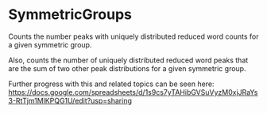 # SymmetricGroups
Counts the number peaks with uniquely distributed reduced word counts for a given symmetric group.

Also, counts the number of uniquely distributed reduced word peaks that are the sum of two other peak distributions for a given symmetric group.

Further progress with this and related topics can be seen here:
https://docs.google.com/spreadsheets/d/1s9cs7yTAHibGVSuVyzM0xjJRaYs3-RtTjm1MlKPQG1U/edit?usp=sharing
